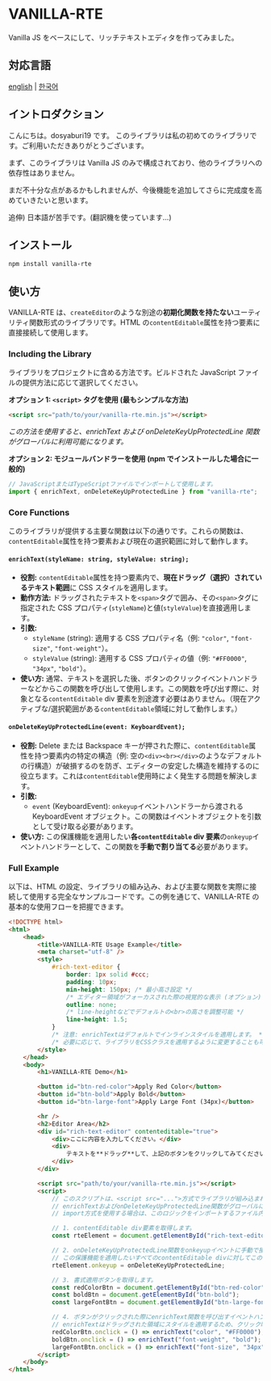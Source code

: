 # VANILLA-RTE

Vanilla JS をベースにして、リッチテキストエディタを作ってみました。

## 対応言語

[english](README.md) | [한국어](README.ko.md)

## イントロダクション

こんにちは。dosyaburi19 です。
このライブラリは私の初めてのライブラリです。ご利用いただきありがとうございます。

まず、このライブラリは Vanilla JS のみで構成されており、他のライブラリへの依存性はありません。

まだ不十分な点があるかもしれませんが、今後機能を追加してさらに完成度を高めていきたいと思います。

追伸) 日本語が苦手です。(翻訳機を使っています...)

## インストール

```bash
npm install vanilla-rte
```

## 使い方

VANILLA-RTE は、`createEditor`のような別途の**初期化関数を持たない**ユーティリティ関数形式のライブラリです。HTML の`contentEditable`属性を持つ要素に直接接続して使用します。

### Including the Library

ライブラリをプロジェクトに含める方法です。ビルドされた JavaScript ファイルの提供方法に応じて選択してください。

**オプション 1: `<script>` タグを使用 (最もシンプルな方法)**

```html
<script src="path/to/your/vanilla-rte.min.js"></script>
```

_この方法を使用すると、enrichText および onDeleteKeyUpProtectedLine 関数がグローバルに利用可能になります。_

**オプション 2: モジュールバンドラーを使用 (npm でインストールした場合に一般的)**

```javascript
// JavaScriptまたはTypeScriptファイルでインポートして使用します。
import { enrichText, onDeleteKeyUpProtectedLine } from "vanilla-rte";
```

### Core Functions

このライブラリが提供する主要な関数は以下の通りです。これらの関数は、`contentEditable`属性を持つ要素および現在の選択範囲に対して動作します。

#### `enrichText(styleName: string, styleValue: string);`

-   **役割:** `contentEditable`属性を持つ要素内で、**現在ドラッグ（選択）されているテキスト範囲**に CSS スタイルを適用します。
-   **動作方法:** ドラッグされたテキストを`<span>`タグで囲み、その`<span>`タグに指定された CSS プロパティ(`styleName`)と値(`styleValue`)を直接適用します。
-   **引数:**
    -   `styleName` (string): 適用する CSS プロパティ名（例: `"color"`, `"font-size"`, `"font-weight"`）。
    -   `styleValue` (string): 適用する CSS プロパティの値（例: `"#FF0000"`, `"34px"`, `"bold"`）。
-   **使い方:** 通常、テキストを選択した後、ボタンのクリックイベントハンドラーなどからこの関数を呼び出して使用します。この関数を呼び出す際に、対象となる`contentEditable` div 要素を別途渡す必要はありません。（現在アクティブな/選択範囲がある`contentEditable`領域に対して動作します。）

#### `onDeleteKeyUpProtectedLine(event: KeyboardEvent);`

-   **役割:** Delete または Backspace キーが押された際に、`contentEditable`属性を持つ要素内の特定の構造（例: 空の`<div><br></div>`のようなデフォルトの行構造）が破損するのを防ぎ、エディターの安定した構造を維持するのに役立ちます。これは`contentEditable`使用時によく発生する問題を解決します。
-   **引数:**
    -   `event` (KeyboardEvent): `onkeyup`イベントハンドラーから渡される KeyboardEvent オブジェクト。この関数はイベントオブジェクトを引数として受け取る必要があります。
-   **使い方:** この保護機能を適用したい**各`contentEditable` div 要素**の`onkeyup`イベントハンドラーとして、この関数を**手動で割り当てる**必要があります。

### Full Example

以下は、HTML の設定、ライブラリの組み込み、および主要な関数を実際に接続して使用する完全なサンプルコードです。この例を通じて、VANILLA-RTE の基本的な使用フローを把握できます。

```html
<!DOCTYPE html>
<html>
    <head>
        <title>VANILLA-RTE Usage Example</title>
        <meta charset="utf-8" />
        <style>
            #rich-text-editor {
                border: 1px solid #ccc;
                padding: 10px;
                min-height: 150px; /* 最小高さ設定 */
                /* エディター領域がフォーカスされた際の視覚的な表示 (オプション) */
                outline: none;
                /* line-heightなどでデフォルトの<br>の高さを調整可能 */
                line-height: 1.5;
            }
            /* 注意: enrichTextはデフォルトでインラインスタイルを適用します。 */
            /* 必要に応じて、ライブラリをCSSクラスを適用するように変更することも可能です。 */
        </style>
    </head>
    <body>
        <h1>VANILLA-RTE Demo</h1>

        <button id="btn-red-color">Apply Red Color</button>
        <button id="btn-bold">Apply Bold</button>
        <button id="btn-large-font">Apply Large Font (34px)</button>

        <hr />
        <h2>Editor Area</h2>
        <div id="rich-text-editor" contenteditable="true">
            <div>ここに内容を入力してください。</div>
            <div>
                テキストを**ドラッグ**して、上記のボタンをクリックしてみてください。
            </div>
        </div>

        <script src="path/to/your/vanilla-rte.min.js"></script>
        <script>
            // このスクリプトは、<script src="...">方式でライブラリが組み込まれ、
            // enrichTextおよびonDeleteKeyUpProtectedLine関数がグローバルに利用可能であることを前提としています。
            // import方式を使用する場合は、このロジックをインポートするファイル内に記述する必要があります。

            // 1. contentEditable div要素を取得します。
            const rteElement = document.getElementById("rich-text-editor");

            // 2. onDeleteKeyUpProtectedLine関数をonkeyupイベントに手動で接続します。
            // この保護機能を適用したいすべてのcontentEditable divに対してこの作業を行う必要があります。
            rteElement.onkeyup = onDeleteKeyUpProtectedLine;

            // 3. 書式適用ボタンを取得します。
            const redColorBtn = document.getElementById("btn-red-color");
            const boldBtn = document.getElementById("btn-bold");
            const largeFontBtn = document.getElementById("btn-large-font");

            // 4. ボタンがクリックされた際にenrichText関数を呼び出すイベントハンドラーを接続します。
            // enrichTextはドラッグされた領域にスタイルを適用するため、クリック時にテキストがドラッグされている場合にのみ効果があります。
            redColorBtn.onclick = () => enrichText("color", "#FF0000");
            boldBtn.onclick = () => enrichText("font-weight", "bold"); // 例: 太字を適用
            largeFontBtn.onclick = () => enrichText("font-size", "34px");
        </script>
    </body>
</html>
```

